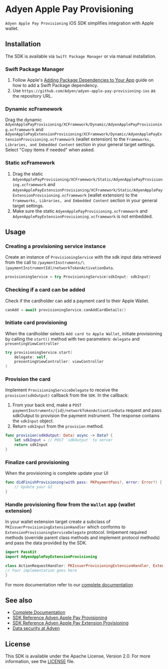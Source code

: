 # Adyen Apple Pay Provisioning

`Adyen Apple Pay Provisioning` iOS SDK simplifies integration with Apple wallet. 

## Installation

The SDK is available via `Swift Package Manager` or via manual installation.

### Swift Package Manager

1. Follow Apple's [Adding Package Dependencies to Your App](
https://developer.apple.com/documentation/xcode/adding_package_dependencies_to_your_app
) guide on how to add a Swift Package dependency.
2. Use `https://github.com/Adyen/adyen-apple-pay-provisioning-ios` as the repository URL.

### Dynamic xcFramework

Drag the dynamic `AdyenApplePayProvisioning/XCFramework/Dynamic/AdyenApplePayProvisioning.xcframework` and `AdyenApplePayExtensionProvisioning/XCFramework/Dynamic/AdyenApplePayExtensionProvisioning.xcframework` (wallet extension) to the `Frameworks, Libraries, and Embedded Content` section in your general target settings. Select "Copy items if needed" when asked.

### Static xcFramework

1. Drag the static `AdyenApplePayProvisioning/XCFramework/Static/AdyenApplePayProvisioning.xcframework` and `AdyenApplePayExtensionProvisioning/XCFramework/Static/AdyenApplePayExtensionProvisioning.xcframework` (wallet extension) to the `Frameworks, Libraries, and Embedded Content` section in your general target settings.
2. Make sure the static `AdyenApplePayProvisioning.xcframework` and `AdyenApplePayExtensionProvisioning.xcframework` is not embedded.

## Usage

### Creating a provisioning service instance

Create an instance of `ProvisioningService` with the sdk input data retrieved from the call to `/paymentInstruments/\(paymentInstrumentId)/networkTokenActivationData`.
```swift
provisioningService = try ProvisioningService(sdkInput: sdkInput)

```

### Checking if a card can be added

Check if the cardholder can add a payment card to their Apple Wallet.
```swift
canAdd = await provisioningService.canAddCardDetails()
```

### Initiate card provisioning

When the cardholder selects `Add card to Apple Wallet`, initiate provisioning by calling the `start()` method with two parameters: `delegate` and `presentingViewController`
```swift
try provisioningService.start(
    delegate: self,
    presentingViewController: viewController
)
```

### Provision the card

Implement `ProvisioningServiceDelegate` to receive the `provision(sdkOutput)` callback from the `SDK`. In the callback:

1. From your back end, make a `POST` `paymentInstruments/{id}/networkTokenActivationData` request and pass sdkOutput to provision the payment instrument. The response contains the `sdkInput` object.
2. Return `sdkInput` from the `provision` method.

```swift
func provision(sdkOutput: Data) async -> Data? {
    let sdkInput = // POST `sdkOutput` to server
    return sdkInput
}
```

### Finalize card provisioning

When the provisioning is complete update your UI
```swift
func didFinishProvisioning(with pass: PKPaymentPass?, error: Error?) {
    // Update your UI
}
```

### Handle provisioning flow from the `Wallet` app (wallet extension)

In your wallet extension target create a subclass of `PKIssuerProvisioningExtensionHandler` which conforms to `ExtensionProvisioningServiceDelegate` protocol. Imlpement required methods (override parent class methods and implement protocol methods) and pass the data provided by the SDK.
```swift
import PassKit
import AdyenApplePayExtensionProvisioning

class ActionRequestHandler: PKIssuerProvisioningExtensionHandler, ExtensionProvisioningServiceDelegate {
// Your implementation goes here
}
```

For more documentation refer to our [complete documentation](https://docs.adyen.com/issuing/digital-wallets/apple-pay-provisioning/)

## See also

 * [Complete Documentation](https://docs.adyen.com/issuing/digital-wallets/apple-pay-provisioning/)
 * [SDK Reference Adyen Apple Pay Provisioning](https://adyen.github.io/adyen-apple-pay-provisioning-ios/1.0.0/AdyenApplePayProvisioning/documentation/adyenapplepayprovisioning/)
 * [SDK Reference Adyen Apple Pay Extension Provisioning](https://adyen.github.io/adyen-apple-pay-provisioning-ios/1.0.0/AdyenApplePayExtensionProvisioning/documentation/adyenapplepayextensionprovisioning/)
 * [Data security at Adyen](https://docs.adyen.com/development-resources/adyen-data-security)

## License

This SDK is available under the Apache License, Version 2.0. For more information, see the [LICENSE](https://github.com/Adyen/adyen-apple-pay-provisioning-ios/blob/main/LICENSE) file.
